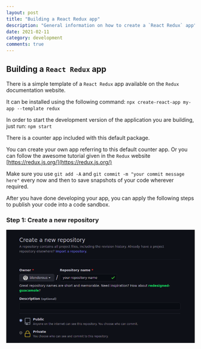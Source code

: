 ```yaml
---
layout: post
title: "Building a React Redux app"
description: "General information on how to create a `React Redux` app"
date: 2021-02-11
category: development
comments: true
---
```

## Building a `React Redux` app
There is a simple template of a `React Redux` app available on the `Redux` documentation website.

It can be installed using the following command:
`npx create-react-app my-app --template redux`

In order to start the development version of the application you are building, just run:
`npm start`

There is a counter app included with this default package.

You can create your own app referring to this default counter app. Or you can follow the awesome tutorial given in the `Redux` website [https://redux.js.org/](https://redux.js.org/)

Make sure you use `git add -A` and `git commit -m "your commit message here"` every now and then to save snapshots of your code wherever required.

After you have done developing your app, you can apply the following steps to publish your code into a code sandbox.

### Step 1: Create a new repository
![Screenshot of creating a new repository](/blog-assets/images/create-new-git-repository.png)
